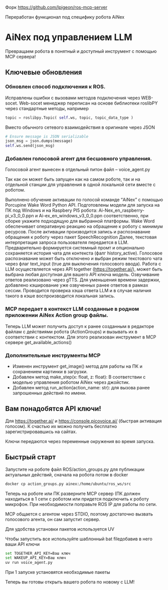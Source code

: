Форк https://github.com/lpigeon/ros-mcp-server

Переработан функционал под специфику робота AiNex

# AiNex под управлением LLM

Превращаем робота в понятный и доступный инструмент с помощью MCP  сервера!

## Ключевые обновления

### Обновлен способ подключения к ROS.
Исправлены ошибки с вызовами методов подключения через WEB-socet.
Web-socet менеджер переписан на основе библиотеки roslibPY через стандартные методы, например
```python
topic = roslibpy.Topic( self.ws, topic, topic_data_type )
```
Вместо обычного сетевого взаимодействия в оригинале через JSON
```python
# Ensure message is JSON serializable
json_msg = json.dumps(message)
self.ws.send(json_msg)
```
### Добавлен голосовой агент для бесшовного управления.
Голосовой агент вынесен в отдельный питон файл – voice_agent.py

Так как он может быть запущен как на самом роботе, так и на отдельной станции для управления в одной локальной сети вместе с роботом.

Выполнено обучение активации по голосой команде “AiNex” с помощью Porcupine Wake Word Python API. Подготовлены модели для запуска на ПК под Windows и на Raspbery PI5 робота:  Ai-Nex_en_raspberry-pi_v3_0_0.ppn и Ai-ex_en_windows_v3_0_0.ppn соответственно, при сборке укажите подходящую для выбранной платформы.
Wake Word обеспечивает оперативную реакцию на обращение к роботу с минимум ресурсов.
После активации производится запись и распознавание обращения к роботу через пакет SpeechRecognition
Далее, текстовая интерпретация запроса пользователя передается в LLM. Предварительно формируется системный промт и опционально сохраняется история чата для контекста (фалг history_active). Голосовое распознавание может быть отключено и выбран режим текстового чата через флаг text_input (true для выключения голосового ввода).
Работа с LLM осуществляется через API together (https://together.ai/), может быть выбрана любая доступная для вашего API ключа модель.
Озвучивание ответов реализовано через gTTS.
Для уменьшения времени задержки, добавлено кэширование уже озвученных ранее ответов в рамках сессии.
Проводится проверка хэша ответа LLM и в случае наличия такого в кэше воспроизводится локальная запись.
### MCP передает в контекст LLM созданные в родном приложении AiNex Action group файлы.
Теперь LLM может получить доступ к ранее созданным в редакторе файлам с действиями робота (ActionGroups) и вызывать их в соответствии с контекстом. Для этого реализован инструмент в MCP сервере get_available_actions()
### Дополнительные инструменты MCP
* Изменен инструмент get_image() метод для работы на ПК и сохранением картинки в загрузки.
* Добавлен метод make_step(x: float, z: float): В соответствии с моделью управления роботом AiNex через джойстик.
* Добавлен метод run_action(action_name: str): для вызова ранее запрошенных действий по имени.


## Вам понадобятся API ключи!

Для https://together.ai/ и https://console.picovoice.ai/ (быстрая активация голосом). К счастью их можно получить бесплатно зарегистрировавшись на сайтах.

Ключи передаются через переменные окружения во время запуска.

## Быстрый старт

Запустите на роботе файл ROS/action\_groups.py для публикации актуальных действий, сначала на робота потом в docker

```bash
docker cp action_groups.py ainex:/home/ubuntu/ros_ws/src
```

Теперь на роботе или ПК разверните MCP сервер (ПК должен находиться в 1 сети с роботом или придется подключить к роботу микрофон. При необходимости поправьте ROS IP для работы по сети.

MCP общается с агентом через STDIO, поэтому достаточно вызвать голосового агента, он сам запустит сервер.

Для удобства установки пакетов используется UV

Чтобы запустить все используйте шаблонный bat fileдобавив в него ваши API ключи

```bash
set TOGETHER_API_KEY=Ваш ключ
set WAKEUP_API_KEY=Ваш ключ
uv run voice_agent.py
```

При 1 запуске установятся необходимые пакеты

Теперь вы готовы открыть вашего робота по новому с LLM!

